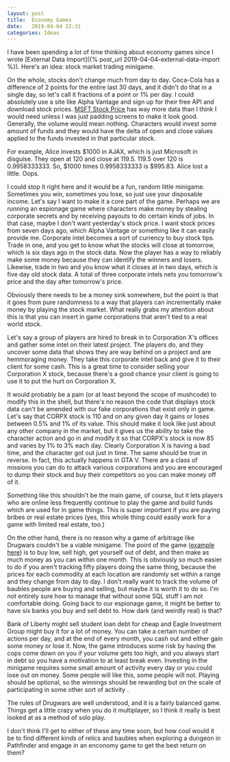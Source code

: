 ```yaml
---
layout: post
title:  Economy Games
date:   2019-04-04 22:31
categories: Ideas
---
```

I have been spending a lot of time thinking about economy games since I wrote [External Data Import]({% post_url 2019-04-04-external-data-import %}). Here's an idea: stock market trading minigame.

On the whole, stocks don't change much from day to day. Coca-Cola has a difference of 2 points for the entire last 30 days, and it didn't do that in a single day, so let's call it fractions of a point or 1% per day. I could absolutely use a site like Alpha Vantage and sign up for their free API and download stock prices. [MSFT Stock Price](https://www.alphavantage.co/query?apikey=demo&function=TIME_SERIES_DAILY_ADJUSTED&symbol=MSFT) has way more data than I think I would need unless I was just padding screens to make it look good. Generally, the volume would mean nothing. Characters would invest some amount of funds and they would have the delta of open and close values applied to the funds invested in that particular stock.

For example, Alice invests $1000 in AJAX, which is just Microsoft in disguise. They open at 120 and close at 119.5. 119.5 over 120 is 0.9958333333. So, $1000 times 0.9958333333 is $995.83. Alice lost a little. Oops.

I could stop it right here and it would be a fun, random little minigame. Sometimes you win, sometimes you lose, so just use your disposable income. Let's say I want to make it a core part of the game. Perhaps we are running an espionage game where characters make money by stealing corporate secrets and by receiving payouts to do certain kinds of jobs. In that case, maybe I don't want yesterday's stock price. I want stock prices from seven days ago, which Alpha Vantage or something like it can easily provide me. Corporate intel becomes a sort of currency to buy stock tips. Trade in one, and you get to know what the stocks will close at tomorrow, which is six days ago in the stock data. Now the player has a way to reliably make some money because they can identify the winners and losers. Likewise, trade in two and you know what it closes at in two days, which is five day old stock data. A total of three corporate intels nets you tomorrow's price and the day after tomorrow's price. 

Obviously there needs to be a money sink somewhere, but the point is that it goes from pure randomness to a way that players can incrementally make money by playing the stock market. What really grabs my attention about this is that you can insert in game corporations that aren't tied to a real world stock.

Let's say a group of players are hired to break in to Corporation X's offices and gather some intel on their latest project. The players do, and they uncover some data that shows they are way behind on a project and are hemmoraging money. They take this corporate intel back and give it to their client for some cash. This is a great time to consider selling your Corporation X stock, because there's a good chance your client is going to use it to put the hurt on Corporation X.

It would probably be a pain (or at least beyond the scope of mushcode) to modify this in the shell, but there's no reason the code that displays stock data can't be amended with our fake corporations that exist only in game. Let's say that CORPX stock is 110 and on any given day it gains or loses between 0.5% and 1% of its value. This should make it look like just about any other company in the market, but it gives us the ability to take the character action and go in and modify it so that CORPX's stock is now 85 and varies by 1% to 3% each day. Clearly Corporation X is having a bad time, and the character got out just in time. The same should be true in reverse. In fact, this actually happens in GTA V. There are a class of missions you can do to attack various corporations and you are encouraged to dump their stock and buy their competitors so you can make money off of it.

Something like this shouldn't be the main game, of course, but it lets players who are online less frequently continue to play the game and build funds which are used for in game things. This is super important if you are paying bribes or real estate prices (yes, this whole thing could easily work for a game with limited real estate, too.)

On the other hand, there is no reason why a game of arbitrage like Drugwars couldn't be a viable minigame. The point of the game ([example here](https://gamegraveyard.net/drugwars/game/)) is to buy low, sell high, get yourself out of debt, and then make as much money as you can within one month. This is obviously so much easier to do if you aren't tracking fifty players doing the same thing, because the prices for each commodity at each location are randomly set within a range and they change from day to day. I don't really want to track the volume of baubles people are buying and selling, but maybe it is worth it to do so. I'm not entirely sure how to manage that without some SQL stuff I am not comfortable doing. Going back to our espionage game, it might be better to have six banks you buy and sell debt to. How dark (and weirdly real) is that?

Bank of Liberty might sell student loan debt for cheap and Eagle Investment Group might buy it for a lot of money. You can take a certain number of actions per day, and at the end of every month, you cash out and either gain some money or lose it. Now, the game introduces some risk by having the cops come down on you if your volume gets too high, and you always start in debt so you have a motivation to at least break even. Investing in the minigame requires some small amount of activity every day or you could lose out on money. Some people will like this, some people will not. Playing should be optional, so the winnings should be rewarding but on the scale of participating in some other sort of activity .

The rules of Drugwars are well understood, and it is a fairly balanced game. Things get a little crazy when you do it multiplayer, so I think it really is best looked at as a method of solo play.

I don't think I'll get to either of these any time soon, but how cool would it be to find different kinds of relics and baubles when exploring a dungeon in Pathfinder and engage in an enconomy game to get the best return on them?